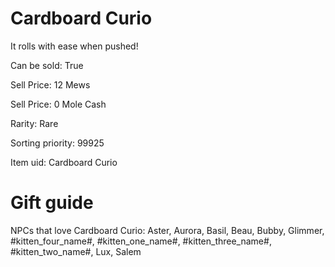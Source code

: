 # Cardboard Curio

It rolls with ease when pushed!

Can be sold: True

Sell Price: 12 Mews

Sell Price: 0 Mole Cash

Rarity: Rare

Sorting priority: 99925

Item uid: Cardboard Curio

# Gift guide

NPCs that love Cardboard Curio: Aster, Aurora, Basil, Beau, Bubby, Glimmer, #kitten_four_name#, #kitten_one_name#, #kitten_three_name#, #kitten_two_name#, Lux, Salem